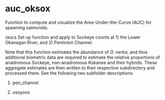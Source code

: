 # auc_oksox
Function to compute and visualize the Area-Under-the-Curve (AUC) for spawning salmonids.

/aucs
Set up function and apply to Sockeye counts at 1) the Lower Okanagan River, and 2) Penticton Channel.

Note that this function estimates the abundance of _O. nerka_, and thus additional biometric data are required to estimate the relative proportions of anadromous Sockeye, non-anadromous Kokanee and their hybrids. These aggregate estimates are then written to their respective subdirectory and processed there. See the following two subfolder descriptions:

1. pen_channel

2. osoyoos

